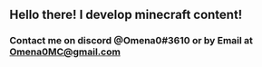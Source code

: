 ## Hello there! I develop minecraft content!
### Contact me on discord @Omena0#3610 or by Email at Omena0MC@gmail.com
